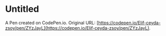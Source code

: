 # Untitled

A Pen created on CodePen.io. Original URL: [https://codepen.io/Elif-ceyda-zsoy/pen/ZYzJayL](https://codepen.io/Elif-ceyda-zsoy/pen/ZYzJayL).

